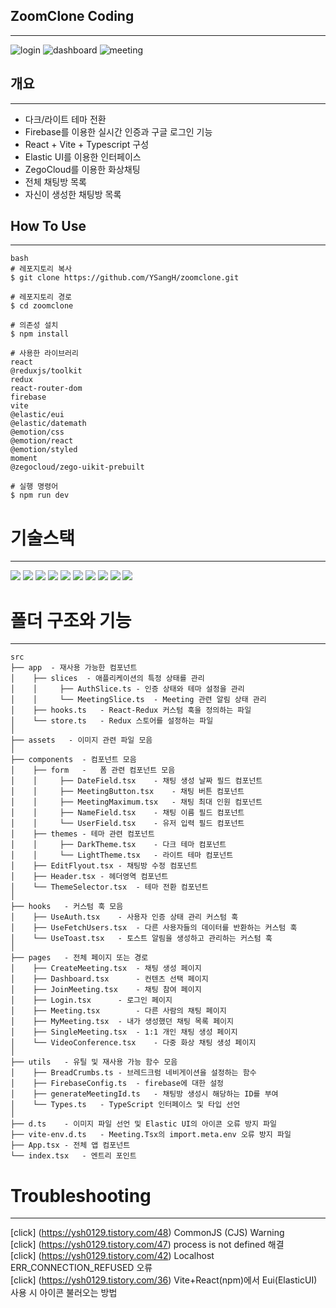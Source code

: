 ## ZoomClone Coding

---

![login](https://github.com/user-attachments/assets/425c2cee-788b-4dff-8ff4-3dec9c17bd36)
![dashboard](https://github.com/user-attachments/assets/ecbcdb21-c4d3-442b-9f33-90e55ea413b2)
![meeting](https://github.com/user-attachments/assets/cd7cd22a-aeba-45b7-bc21-54e05f8a4838)

## 개요

---

- 다크/라이트 테마 전환
- Firebase를 이용한 실시간 인증과 구글 로그인 기능
- React + Vite + Typescript 구성
- Elastic UI를 이용한 인터페이스
- ZegoCloud를 이용한 화상채팅
- 전체 채팅방 목록
- 자신이 생성한 채팅방 목록

## How To Use

---

```
bash
# 레포지토리 복사
$ git clone https://github.com/YSangH/zoomclone.git

# 레포지토리 경로
$ cd zoomclone

# 의존성 설치
$ npm install

# 사용한 라이브러리
react
@reduxjs/toolkit
redux
react-router-dom
firebase
vite
@elastic/eui
@elastic/datemath
@emotion/css
@emotion/react
@emotion/styled
moment
@zegocloud/zego-uikit-prebuilt

# 실행 명령어
$ npm run dev
```

# 기술스택

---

<img src="https://img.shields.io/badge/react-61DAFB?style=for-the-badge&logo=react&logoColor=black">
<img src="https://img.shields.io/badge/Firebase-%23039BE5.svg?style=for-the-badge&logo=firebase&logoColor=white">
<img src="https://img.shields.io/badge/GitHub-%23121011.svg?style=for-the-badge&logo=github&logoColor=white">
<img src="https://img.shields.io/badge/Elastic%20UI-%23005571.svg?style=for-the-badge&logo=elastic&logoColor=white">
<img src="https://img.shields.io/badge/ZegoCloud-%2300B4FF.svg?style=for-the-badge&logo=Zego&logoColor=white">
<img src="https://img.shields.io/badge/TypeScript-%23007ACC.svg?style=for-the-badge&logo=typescript&logoColor=white">
<img src="https://img.shields.io/badge/Vite-%23646CFF.svg?style=for-the-badge&logo=vite&logoColor=white">
<img src="https://img.shields.io/badge/VS%20Code-%23007ACC.svg?style=for-the-badge&logo=visual-studio-code&logoColor=white">
<img src="https://img.shields.io/badge/Redux-%23764ABC.svg?style=for-the-badge&logo=redux&logoColor=white">
<img src="https://img.shields.io/badge/Replit-%230077B5.svg?style=for-the-badge&logo=Replit&logoColor=white">

# 폴더 구조와 기능

---

```
src
├── app	 - 재사용 가능한 컴포넌트
│    ├── slices  - 애플리케이션의 특정 상태를 관리
│    │     ├── AuthSlice.ts - 인증 상태와 테마 설정을 관리
│    │     └── MeetingSlice.ts  - Meeting 관련 알림 상태 관리
│    ├── hooks.ts   - React-Redux 커스텀 훅을 정의하는 파일
│    └── store.ts   - Redux 스토어를 설정하는 파일
│
├── assets	 - 이미지 관련 파일 모음
│
├── components	- 컴포넌트 모음
│    ├── form	-   폼 관련 컴포넌트 모음
│    │     ├── DateField.tsx    - 채팅 생성 날짜 필드 컴포넌트
│    │     ├── MeetingButton.tsx    - 채팅 버튼 컴포넌트
│    │     ├── MeetingMaximum.tsx   - 채팅 최대 인원 컴포넌트
│    │     ├── NameField.tsx    - 채팅 이름 필드 컴포넌트
│    │     └── UserField.tsx    - 유저 입력 필드 컴포넌트
│    ├── themes - 테마 관련 컴포넌트
│    │     ├── DarkTheme.tsx    - 다크 테마 컴포넌트
│    │     └── LightTheme.tsx   - 라이트 테마 컴포넌트
│    ├── EditFlyout.tsx - 채팅방 수정 컴포넌트
│    ├── Header.tsx - 헤더영역 컴포넌트
│    └── ThemeSelector.tsx  - 테마 전환 컴포넌트
│
├── hooks	- 커스텀 훅 모음
│    ├── UseAuth.tsx    - 사용자 인증 상태 관리 커스텀 훅
│    ├── UseFetchUsers.tsx  - 다른 사용자들의 데이터를 반환하는 커스텀 훅
│    └── UseToast.tsx   - 토스트 알림을 생성하고 관리하는 커스텀 훅
│
├── pages	- 전체 페이지 또는 경로
│    ├── CreateMeeting.tsx	- 채팅 생성 페이지
│    ├── Dashboard.tsx		- 컨텐츠 선택 페이지
│    ├── JoinMeeting.tsx	- 채팅 참여 페이지
│    ├── Login.tsx		- 로그인 페이지
│    ├── Meeting.tsx		- 다른 사람의 채팅 페이지
│    ├── MyMeeting.tsx	- 내가 생성했던 채팅 목록 페이지
│    ├── SingleMeeting.tsx	- 1:1 개인 채팅 생성 페이지
│    └── VideoConference.tsx	- 다중 화상 채팅 생성 페이지
│
├── utils   - 유틸 및 재사용 가능 함수 모음
│    ├── BreadCrumbs.ts - 브레드크럼 네비게이션을 설정하는 함수
│    ├── FirebaseConfig.ts  - firebase에 대한 설정
│    ├── generateMeetingId.ts   - 채팅방 생성시 해당하는 ID를 부여
│    └── Types.ts   - TypeScript 인터페이스 및 타입 선언
│
├── d.ts	- 이미지 파일 선언 및 Elastic UI의 아이콘 오류 방지 파일
├── vite-env.d.ts   - Meeting.Tsx의 import.meta.env 오류 방지 파일
├── App.tsx	- 전체 앱 컴포넌트
└── index.tsx	- 엔트리 포인트
```

# Troubleshooting

---

[click] (https://ysh0129.tistory.com/48) CommonJS (CJS) Warning
<br>
[click] (https://ysh0129.tistory.com/47) process is not defined 해결
<br>
[click] (https://ysh0129.tistory.com/42) Localhost ERR_CONNECTION_REFUSED 오류
<br>
[click] (https://ysh0129.tistory.com/36) Vite+React(npm)에서 Eui(ElasticUI) 사용 시 아이콘 불러오는 방법


